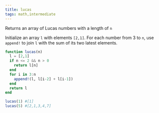 ```yaml
---
title: lucas
tags: math,intermediate
---
```


Returns an array of Lucas numbers with a length of ```n```

Initialize an array `l` with elements ```[2,1]```. For each number from 3 to ```n```,
use ```append!``` to join ```l``` with the sum of its two latest elements. 

```jl
function lucas(n)
  l = [2,1]
  if n <= 2 && n > 0
    return l[n]
  end
  for i in 3:n
    append!(l, l[i-2] + l[i-1])
  end
  return l
end
```

```jl
lucas(1) #[1]
lucas(5) #[2,1,3,4,7]
```
